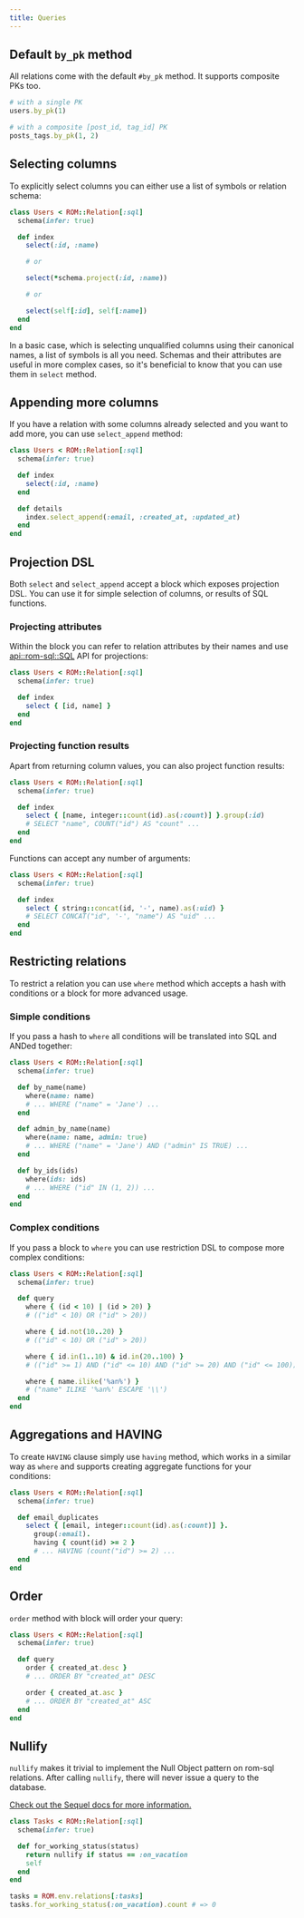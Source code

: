 ```yaml
---
title: Queries
---
```


## Default `by_pk` method

All relations come with the default `#by_pk` method. It supports composite PKs too.

```ruby
# with a single PK
users.by_pk(1)

# with a composite [post_id, tag_id] PK
posts_tags.by_pk(1, 2)
```

## Selecting columns

To explicitly select columns you can either use a list of symbols or relation schema:

```ruby
class Users < ROM::Relation[:sql]
  schema(infer: true)

  def index
    select(:id, :name)

    # or

    select(*schema.project(:id, :name))

    # or

    select(self[:id], self[:name])
  end
end
```

In a basic case, which is selecting unqualified columns using their canonical names, a list of symbols is all you need. Schemas and their attributes are useful in more complex cases, so it's beneficial to know that you can use them in `select` method.

## Appending more columns

If you have a relation with some columns already selected and you want to add more, you can use `select_append` method:

```ruby
class Users < ROM::Relation[:sql]
  schema(infer: true)

  def index
    select(:id, :name)
  end

  def details
    index.select_append(:email, :created_at, :updated_at)
  end
end
```

## Projection DSL

Both `select` and `select_append` accept a block which exposes projection DSL. You can use it for simple selection of columns, or results of SQL functions.

### Projecting attributes

Within the block you can refer to relation attributes by their names and use [api::rom-sql::SQL](Attribute) API for projections:

```ruby
class Users < ROM::Relation[:sql]
  schema(infer: true)

  def index
    select { [id, name] }
  end
end
```

### Projecting function results

Apart from returning column values, you can also project function results:

```ruby
class Users < ROM::Relation[:sql]
  schema(infer: true)

  def index
    select { [name, integer::count(id).as(:count)] }.group(:id)
    # SELECT "name", COUNT("id") AS "count" ...
  end
end
```

Functions can accept any number of arguments:

```ruby
class Users < ROM::Relation[:sql]
  schema(infer: true)

  def index
    select { string::concat(id, '-', name).as(:uid) }
    # SELECT CONCAT("id", '-', "name") AS "uid" ...
  end
end
```

## Restricting relations

To restrict a relation you can use `where` method which accepts a hash with conditions or a block for more advanced usage.

### Simple conditions

If you pass a hash to `where` all conditions will be translated into SQL and ANDed together:

```ruby
class Users < ROM::Relation[:sql]
  schema(infer: true)

  def by_name(name)
    where(name: name)
    # ... WHERE ("name" = 'Jane') ...
  end

  def admin_by_name(name)
    where(name: name, admin: true)
    # ... WHERE ("name" = 'Jane') AND ("admin" IS TRUE) ...
  end

  def by_ids(ids)
    where(ids: ids)
    # ... WHERE ("id" IN (1, 2)) ...
  end
end
```

### Complex conditions

If you pass a block to `where` you can use restriction DSL to compose more complex conditions:

```ruby
class Users < ROM::Relation[:sql]
  schema(infer: true)

  def query
    where { (id < 10) | (id > 20) }
    # (("id" < 10) OR ("id" > 20))

    where { id.not(10..20) }
    # (("id" < 10) OR ("id" > 20))

    where { id.in(1..10) & id.in(20..100) }
    # (("id" >= 1) AND ("id" <= 10) AND ("id" >= 20) AND ("id" <= 100))

    where { name.ilike('%an%') }
    # ("name" ILIKE '%an%' ESCAPE '\\')
  end
end
```

## Aggregations and HAVING

To create `HAVING` clause simply use `having` method, which works in a similar way as `where` and supports creating aggregate functions for your conditions:

```ruby
class Users < ROM::Relation[:sql]
  schema(infer: true)

  def email_duplicates
    select { [email, integer::count(id).as(:count)] }.
      group(:email).
      having { count(id) >= 2 }
      # ... HAVING (count("id") >= 2) ...
  end
end
```

## Order

`order` method with block will order your query:

```ruby
class Users < ROM::Relation[:sql]
  schema(infer: true)

  def query
    order { created_at.desc }
    # ... ORDER BY "created_at" DESC

    order { created_at.asc }
    # ... ORDER BY "created_at" ASC
  end
end
```

## Nullify

`nullify` makes it trivial to implement the Null Object pattern on rom-sql relations. After calling `nullify`, there will never issue a query to the database.

[Check out the Sequel docs for more information.](http://sequel.jeremyevans.net/rdoc-plugins/files/lib/sequel/extensions/null_dataset_rb.html)

```ruby
class Tasks < ROM::Relation[:sql]
  schema(infer: true)

  def for_working_status(status)
    return nullify if status == :on_vacation
    self
  end
end

tasks = ROM.env.relations[:tasks]
tasks.for_working_status(:on_vacation).count # => 0
```

<!-- TODO restore when we have API docs again
## Learn more

Check out API documentation:

* [api::rom-sql::SQL/Relation](Reading)
-->
